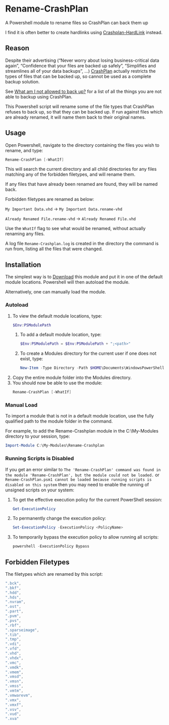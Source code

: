 # Rename-CrashPlan
A Powershell module to rename files so CrashPlan can back them up

I find it is often better to create hardlinks using [Crashplan-HardLink](https://github.com/ned-martin/CrashPlan-HardLink) instead.

## Reason
Despite their advertising (“Never worry about losing business-critical data again”, “Confidence that your files are backed up safely”, “Simplifies and streamlines all of your data backups”, …) [CrashPlan](https://www.crashplan.com/) actually restricts the types of files that can be backed up, so cannot be used as a complete backup solution.

See [What am I not allowed to back up?](https://support.code42.com/CrashPlan/6/Troubleshooting/What_is_not_backing_up) for a list of all the things you are not able to backup using CrashPlan.

This Powershell script will rename some of the file types that CrashPlan refuses to back up, so that they can be backed up. If run against files which are already renamed, it will name them back to their original names.

## Usage

Open Powershell, navigate to the directory containing the files you wish to rename, and type:

```powershell
Rename-CrashPlan [-WhatIf]
```

This will search the current directory and all child directories for any files matching any of the forbidden filetypes, and will rename them.

If any files that have already been renamed are found, they will be named back.

Forbidden filetypes are renamed as below:

`My Important Data.vhd` → `My Important Data.rename-vhd`

`Already Renamed File.rename-vhd` → `Already Renamed File.vhd`

Use the `WhatIf` flag to see what would be renamed, without actually renaming any files.

A log file `Rename-Crashplan.log` is created in the directory the command is run from, listing all the files that were changed.

## Installation

The simplest way is to [Download](https://github.com/ned-martin/Rename-CrashPlan/archive/master.zip) this module and put it in one of the default module locations. Powershell will then autoload the module.

Alternatively, one can manually load the module.

### Autoload

1. To view the default module locations, type:
	```powershell
	$Env:PSModulePath
	```
	1. To add a default module location, type:
		```powershell
		$Env:PSModulePath = $Env:PSModulePath + ";<path>"
		```
	1. To create a Modules directory for the current user if one does not exist, type:
		```powershell
		New-Item -Type Directory -Path $HOME\Documents\WindowsPowerShell\Modules
		```
1. Copy the entire module folder into the Modules directory.
1. You should now be able to use the module:
	```powershell
	Rename-CrashPlan [-WhatIf]
	```


### Manual Load

To import a module that is not in a default module location, use the fully qualified path to the module folder in the command.

For example, to add the Rename-Crashplan module in the C:\My-Modules directory to your session, type:
```powershell
Import-Module C:\My-Modules\Rename-Crashplan
```

### Running Scripts is Disabled

If you get an error similar to `The 'Rename-CrashPlan' command was found in the module 'Rename-CrashPlan', but the module could not be loaded.` or `Rename-CrashPlan.psm1 cannot be loaded because running scripts is disabled on this system` then you may need to enable the running of unsigned scripts on your system:

1. To get the effective execution policy for the current PowerShell session:
	```powershell
	Get-ExecutionPolicy
	```
1. To permanently change the execution policy:
	```powershell
	Set-ExecutionPolicy -ExecutionPolicy <PolicyName>
	```
1. To temporarily bypass the execution policy to allow running all scripts:
	```powershell
	powershell -ExecutionPolicy Bypass
	```

## Forbidden Filetypes

The filetypes which are renamed by this script:

```powershell
".bck",
".bkf",
".hdd",
".hds",
".nvram",
".ost",
".part",
".pvm",
".pvs",
".rbf",
".sparseimage",
".tib",
".tmp",
".vdi",
".vfd",
".vhd",
".vhdx",
".vmc",
".vmdk",
".vmem",
".vmsd",
".vmsn",
".vmss",
".vmtm",
".vmwarevm",
".vmx",
".vmxf",
".vsv",
".vud",
".xva"
```